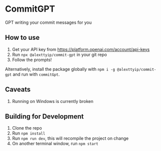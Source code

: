 # CommitGPT

GPT writing your commit messages for you

## How to use
1. Get your API key from https://platform.openai.com/account/api-keys
2. Run `npx @alexttyip/commit-gpt` in your git repo
3. Follow the prompts!

Alternatively, install the package globally with `npm i -g @alexttyip/commit-gpt` and run with `commitGpt`.

## Caveats
1. Running on Windows is currently broken

## Building for Development
1. Clone the repo
2. Run `npm install`
3. Run `npm run dev`, this will recompile the project on change
4. On another terminal window, run `npm start`
